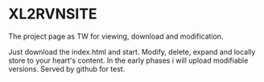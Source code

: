 # XL2RVNSITE
The project page as TW for viewing, download and modification.

Just download the index.html and start. Modify, delete, expand and locally store to your heart's content. In the early phases i will upload modifiable versions. Served by github for test.  
